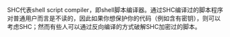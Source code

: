 SHC代表shell script compiler，即shell脚本编译器。通过SHC编译过的脚本程序对普通用户而言是不读的，因此如果你想保护你的代码（例如含有密钥），则可以考虑SHC；然而有些人可以通过反向编译的方式破解SHC加密过的脚本。
